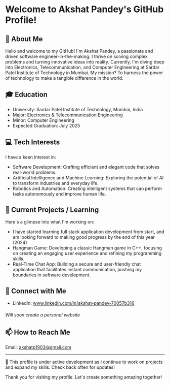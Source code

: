 # Welcome to Akshat Pandey's GitHub Profile!

## 👋 About Me
Hello and welcome to my GitHub! I'm Akshat Pandey, a passionate and driven software engineer-in-the-making. I thrive on solving complex problems and turning innovative ideas into reality. Currently, I'm diving deep into Electronics, Telecommunication, and Computer Engineering at Sardar Patel Institute of Technology in Mumbai. My mission? To harness the power of technology to make a tangible difference in the world.

## 🎓 Education
- University: Sardar Patel Institute of Technology, Mumbai, India
- Major: Electronics & Telecommunication Engineering
- Minor: Computer Engineering
- Expected Graduation: July 2025

## 💻 Tech Interests
I have a keen interest in:
- Software Development: Crafting efficient and elegant code that solves real-world problems.
- Artificial Intelligence and Machine Learning: Exploring the potential of AI to transform industries and everyday life.
- Robotics and Automation: Creating intelligent systems that can perform tasks autonomously and improve human life.

## 🚀 Current Projects / Learning
Here's a glimpse into what I'm working on:
- I have started learning full stack application development from start, and am looking forward to making good progress by the end of this year (2024)
- Hangman Game: Developing a classic Hangman game in C++, focusing on creating an engaging user experience and refining my programming skills.
- Real-Time Chat App: Building a secure and user-friendly chat application that facilitates instant communication, pushing my boundaries in software development.


## 🔗 Connect with Me
- LinkedIn: www.linkedin.com/in/akshat-pandey-70057b316
  
###### Will soon create a personal website

## 📫 How to Reach Me
Email: akshatp1903@gmail.com

---

🌱 This profile is under active development as I continue to work on projects and expand my skills. Check back often for updates!

Thank you for visiting my profile. Let's create something amazing together!
